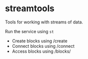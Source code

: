 streamtools
===========

Tools for working with streams of data.

Run the service using `st`

* Create blocks using /create
* Connect blocks using /connect
* Access blocks using /blocks/
